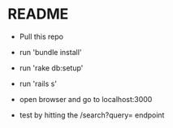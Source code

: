 # README

* Pull this repo

* run 'bundle install'

* run 'rake db:setup'

* run 'rails s'

* open browser and go to localhost:3000

* test by hitting the /search?query= endpoint
